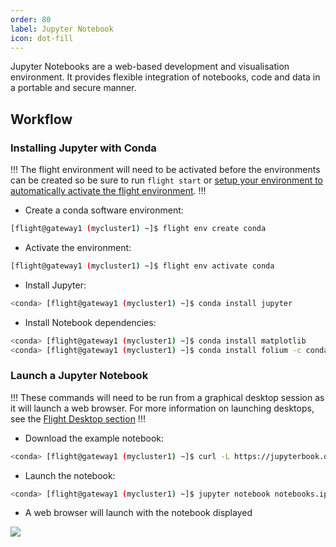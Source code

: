 ```yaml
---
order: 80
label: Jupyter Notebook
icon: dot-fill
---
```


Jupyter Notebooks are a web-based development and visualisation environment. It provides flexible integration of notebooks, code and data in a portable and secure manner.

## Workflow


### Installing Jupyter with Conda

!!!
The flight environment will need to be activated before the environments can be created so be sure to run `flight start` or [setup your environment to automatically activate the flight environment](/hpc_environment_usage/flight_overview/flight_system/#activating-the-flight-system).
!!!

- Create a conda software environment:

```bash
[flight@gateway1 (mycluster1) ~]$ flight env create conda
```
- Activate the environment:
```bash
[flight@gateway1 (mycluster1) ~]$ flight env activate conda
```

- Install Jupyter:

```bash
<conda> [flight@gateway1 (mycluster1) ~]$ conda install jupyter
```

- Install Notebook dependencies:

```bash
<conda> [flight@gateway1 (mycluster1) ~]$ conda install matplotlib
<conda> [flight@gateway1 (mycluster1) ~]$ conda install folium -c conda-forge
```

### Launch a Jupyter Notebook

!!!
These commands will need to be run from a graphical desktop session as it will launch a web browser. For more information on launching desktops, see the [Flight Desktop section](/flight_desktop/install_flight_desktop_types/#install-flight-desktop-types)
!!!

- Download the example notebook:

```bash
<conda> [flight@gateway1 (mycluster1) ~]$ curl -L https://jupyterbook.org/en/stable/_downloads/12e9fb0f1c062494259ce630607cfc87/notebooks.ipynb > notebooks.ipynb
```

- Launch the notebook:

```bash
<conda> [flight@gateway1 (mycluster1) ~]$ jupyter notebook notebooks.ipynb
```

- A web browser will launch with the notebook displayed

![](/images/jupyter_notebook_1.png)